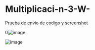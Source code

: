 # Multiplicaci-n-3-W-
Prueba de envio de codigo y screenshot 


0![image](https://github.com/user-attachments/assets/883be3ca-ba44-459f-b162-8a16fe04aa8e)

![image](https://github.com/user-attachments/assets/066c1fc5-c84a-44ce-a702-8279093e16b6)

